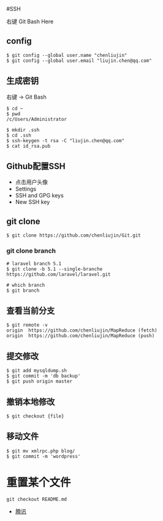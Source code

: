 #SSH

右键 Git Bash Here

## config
```
$ git config --global user.name "chenliujin"
$ git config --global user.email "liujin.chen@qq.com"
```

## 生成密钥
右键 -> Git Bash 

```
$ cd ~
$ pwd
/c/Users/Administrator

$ mkdir .ssh
$ cd .ssh
$ ssh-keygen -t rsa -C "liujin.chen@qq.com"
$ cat id_rsa.pub
```
## Github配置SSH
* 点击用户头像
* Settings
* SSH and GPG keys
* New SSH key



## git clone
```
$ git clone https://github.com/chenliujin/Git.git
```

### git clone branch
```
# laravel branch 5.1
$ git clone -b 5.1 --single-branche https://github.com/laravel/laravel.git

# which branch
$ git branch
```


## 查看当前分支
```
$ git remote -v
origin  https://github.com/chenliujin/MapReduce (fetch)
origin  https://github.com/chenliujin/MapReduce (push)
```

## 提交修改
```
$ git add mysqldump.sh
$ git commit -m 'db backup'
$ git push origin master
```

## 撤销本地修改
```
$ git checkout {file}
```

## 移动文件
```
$ git mv xmlrpc.php blog/
$ git commit -m 'wordpress'
```


# 重置某个文件

```
git checkout README.md
```


- [腾讯](https://github.com/Tencent)
